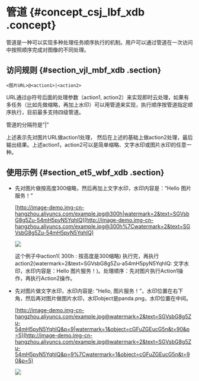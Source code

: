 # 管道 {#concept_csj_lbf_xdb .concept}

管道是一种可以实现多种处理任务顺序执行的机制。用户可以通过管道在一次访问中按照顺序完成对图像的不同处理。

## 访问规则 {#section_vjl_mbf_xdb .section}

```
<图片URL>@<action1>|<action2>
```

URL通过@符号后面的处理参数（action1, action2）来实现即时云处理，如果有多任务（比如先做缩略，再加上水印）可以用管道来实现，执行顺序按管道指定顺序执行，目前最多支持四级管道。

管道的分隔符是”|”

上述表示先对图片URL做action1处理， 然后在上述的基础上做action2处理，最后输出结果。上述action1，action2可以是简单缩略、文字水印或图片水印的任意一种。

## 使用示例 {#section_et5_wbf_xdb .section}

-   先对图片做按高度300缩略，然后再加上文字水印，水印内容是：“Hello 图片服务！”

    [http://image-demo.img-cn-hangzhou.aliyuncs.com/example.jpg@300h|watermark=2&text=SGVsbG8g5Zu-54mH5pyN5YqhIQ](http://image-demo.img-cn-hangzhou.aliyuncs.com/example.jpg@300h%7Cwatermark=2&text=SGVsbG8g5Zu-54mH5pyN5YqhIQ)

    ![](images/3517_zh-CN.jpg@300h_watermark)

    这个例子中action1\( 300h : 按高度是300缩略\) 执行完，再执行action2\(watermark=2&text=SGVsbG8g5Zu-a54mH5pyN5YqhIQ: 文字水印，水印内容是：Hello 图片服务！\)。处理顺序：先对图片执行Action1操作，再执行Action2操作。

-   先对图片做文字水印，水印内容是: “Hello, 图片服务！”，水印位置在右下角，然后再对图片做图片水印，水印object是panda.png，水印位置在中间。

    [http://image-demo.img-cn-hangzhou.aliyuncs.com/example.jpg@watermark=2&text=SGVsbG8g5Zu-54mH5pyN5YqhIQ&p=9|watermark=1&object=cGFuZGEucG5n&t=90&p=5](http://image-demo.img-cn-hangzhou.aliyuncs.com/example.jpg@watermark=2&text=SGVsbG8g5Zu-54mH5pyN5YqhIQ&p=9%7Cwatermark=1&object=cGFuZGEucG5n&t=90&p=5)

    ![](images/3518_zh-CN.jpg@watermark)



